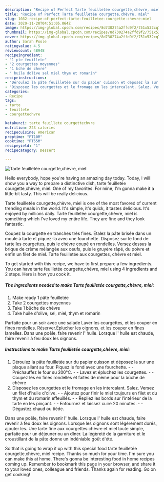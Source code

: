 ```yaml
---
description: "Recipe of Perfect Tarte feuilletée courgette,chèvre, miel"
title: "Recipe of Perfect Tarte feuilletée courgette,chèvre, miel"
slug: 1082-recipe-of-perfect-tarte-feuilletee-courgette-chevre-miel
date: 2020-11-20T04:51:05.064Z
image: https://img-global.cpcdn.com/recipes/8d730274a2ffd9f2/751x532cq70/tarte-feuilletee-courgettechevre-miel-photo-principale-de-la-recette.jpg
thumbnail: https://img-global.cpcdn.com/recipes/8d730274a2ffd9f2/751x532cq70/tarte-feuilletee-courgettechevre-miel-photo-principale-de-la-recette.jpg
cover: https://img-global.cpcdn.com/recipes/8d730274a2ffd9f2/751x532cq70/tarte-feuilletee-courgettechevre-miel-photo-principale-de-la-recette.jpg
author: Sarah Poole
ratingvalue: 4.5
reviewcount: 48948
recipeingredient:
- "1 pte feuillete"
- "2 courgettes moyennes"
- "1 bche de chvre"
- " huile dolive sel miel thym et romarin"
recipeinstructions:
- "Déroulez la pâte feuilletée sur du papier cuisson et déposez la sur une plaque allant au four. Piquez le fond avec une fourchette.  Préchauffez le four su 200°C.  Lavez et épluchez les courgettes.  Coupez les en fines rondelles et faites de même pour la bûche de chèvre"
- "Disposez les courgettes et le fromage en les intercalant. Salez. Versez un filet d&#39;huile d&#39;olive.  Ajoutez pour finir le miel toujours en filet et du thym et du romarin effeuillés.  Repliez les bords sur l&#39;intérieur de la tarte en les pinçant.  Enfournez et laissez cuire 20 minutes.  Dégustez chaud ou tiède."
categories:
- Recipe
tags:
- tarte
- feuillete
- courgettechvre

katakunci: tarte feuillete courgettechvre 
nutrition: 223 calories
recipecuisine: American
preptime: "PT10M"
cooktime: "PT55M"
recipeyield: "1"
recipecategory: Dessert

---
```



![Tarte feuilletée courgette,chèvre, miel](https://img-global.cpcdn.com/recipes/8d730274a2ffd9f2/751x532cq70/tarte-feuilletee-courgettechevre-miel-photo-principale-de-la-recette.jpg)

Hello everybody, hope you're having an amazing day today. Today, I will show you a way to prepare a distinctive dish, tarte feuilletée courgette,chèvre, miel. One of my favorites. For mine, I'm gonna make it a little bit tasty. This will be really delicious.

Tarte feuilletée courgette,chèvre, miel is one of the most favored of current trending meals in the world. It's simple, it's quick, it tastes delicious. It's enjoyed by millions daily. Tarte feuilletée courgette,chèvre, miel is something which I've loved my entire life. They are fine and they look fantastic.

Coupez la courgette en tranches très fines. Étalez la pâte brisée dans un moule à tarte et piquez-la avec une fourchette. Disposez sur le fond de tarte les courgettes, puis le chèvre coupé en rondelles. Versez dessus la brique de crème mélangée aux oeufs, puis le gruyère râpé, du poivre et enfin un filet de miel. Tarte feuilletée aux courgettes, chèvre et miel.


To get started with this recipe, we have to first prepare a few ingredients. You can have tarte feuilletée courgette,chèvre, miel using 4 ingredients and 2 steps. Here is how you cook it.

<!--inarticleads1-->

##### The ingredients needed to make Tarte feuilletée courgette,chèvre, miel:

1. Make ready 1 pâte feuilletée
1. Take 2 courgettes moyennes
1. Take 1 bûche de chèvre
1. Take  huile d&#39;olive, sel, miel, thym et romarin


Parfaite pour un soir avec une salade Laver les courgettes, et les couper en fines rondelles. Réserver.Éplucher les oignons, et les couper en fines lamelles. Dans une poêle, faire revenir l&#39; huile. Lorsque l&#39; huile est chaude, faire revenir à feu doux les oignons. 

<!--inarticleads2-->

##### Instructions to make Tarte feuilletée courgette,chèvre, miel:

1. Déroulez la pâte feuilletée sur du papier cuisson et déposez la sur une plaque allant au four. Piquez le fond avec une fourchette. -  - Préchauffez le four su 200°C. -  - Lavez et épluchez les courgettes. -  - Coupez les en fines rondelles et faites de même pour la bûche de chèvre
1. Disposez les courgettes et le fromage en les intercalant. Salez. Versez un filet d&#39;huile d&#39;olive. -  - Ajoutez pour finir le miel toujours en filet et du thym et du romarin effeuillés. -  - Repliez les bords sur l&#39;intérieur de la tarte en les pinçant. -  - Enfournez et laissez cuire 20 minutes. -  - Dégustez chaud ou tiède.


Dans une poêle, faire revenir l&#39; huile. Lorsque l&#39; huile est chaude, faire revenir à feu doux les oignons. Lorsque les oignons sont légèrement dorés, ajouter les. Une tarte fine aux courgettes chèvre et miel toute simple, parfaite pour un déjeuner ou un dîner. La légèreté de la garniture et le croustillant de la pâte donne un indéniable goût d&#39;été. 

So that is going to wrap it up with this special food tarte feuilletée courgette,chèvre, miel recipe. Thanks so much for your time. I'm sure you can make this at home. There's gonna be interesting food in home recipes coming up. Remember to bookmark this page in your browser, and share it to your loved ones, colleague and friends. Thanks again for reading. Go on get cooking!
